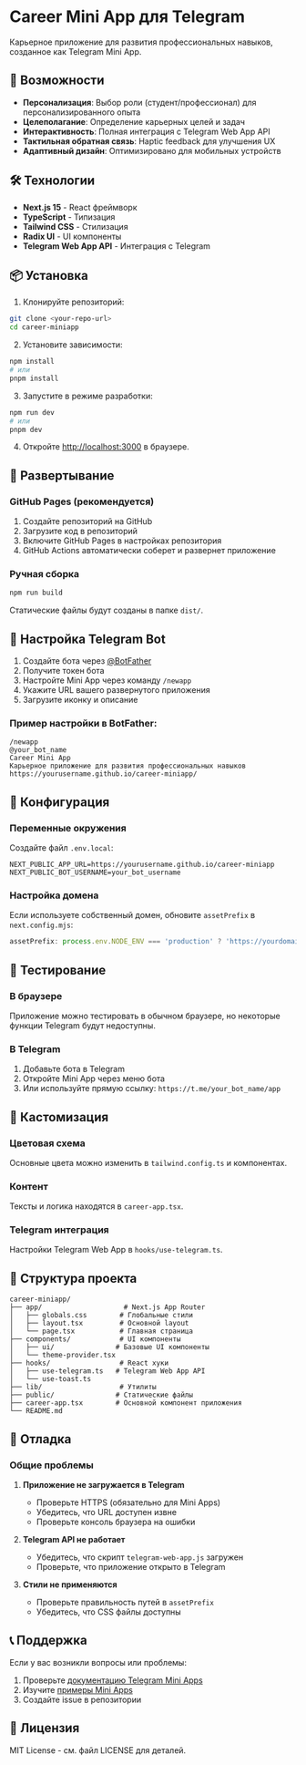 # Career Mini App для Telegram

Карьерное приложение для развития профессиональных навыков, созданное как Telegram Mini App.

## 🚀 Возможности

- **Персонализация**: Выбор роли (студент/профессионал) для персонализированного опыта
- **Целеполагание**: Определение карьерных целей и задач
- **Интерактивность**: Полная интеграция с Telegram Web App API
- **Тактильная обратная связь**: Haptic feedback для улучшения UX
- **Адаптивный дизайн**: Оптимизировано для мобильных устройств

## 🛠 Технологии

- **Next.js 15** - React фреймворк
- **TypeScript** - Типизация
- **Tailwind CSS** - Стилизация
- **Radix UI** - UI компоненты
- **Telegram Web App API** - Интеграция с Telegram

## 📦 Установка

1. Клонируйте репозиторий:
```bash
git clone <your-repo-url>
cd career-miniapp
```

2. Установите зависимости:
```bash
npm install
# или
pnpm install
```

3. Запустите в режиме разработки:
```bash
npm run dev
# или
pnpm dev
```

4. Откройте [http://localhost:3000](http://localhost:3000) в браузере.

## 🚀 Развертывание

### GitHub Pages (рекомендуется)

1. Создайте репозиторий на GitHub
2. Загрузите код в репозиторий
3. Включите GitHub Pages в настройках репозитория
4. GitHub Actions автоматически соберет и развернет приложение

### Ручная сборка

```bash
npm run build
```

Статические файлы будут созданы в папке `dist/`.

## 🤖 Настройка Telegram Bot

1. Создайте бота через [@BotFather](https://t.me/BotFather)
2. Получите токен бота
3. Настройте Mini App через команду `/newapp`
4. Укажите URL вашего развернутого приложения
5. Загрузите иконку и описание

### Пример настройки в BotFather:

```
/newapp
@your_bot_name
Career Mini App
Карьерное приложение для развития профессиональных навыков
https://yourusername.github.io/career-miniapp/
```

## 🔧 Конфигурация

### Переменные окружения

Создайте файл `.env.local`:

```env
NEXT_PUBLIC_APP_URL=https://yourusername.github.io/career-miniapp
NEXT_PUBLIC_BOT_USERNAME=your_bot_username
```

### Настройка домена

Если используете собственный домен, обновите `assetPrefix` в `next.config.mjs`:

```javascript
assetPrefix: process.env.NODE_ENV === 'production' ? 'https://yourdomain.com' : '',
```

## 📱 Тестирование

### В браузере
Приложение можно тестировать в обычном браузере, но некоторые функции Telegram будут недоступны.

### В Telegram
1. Добавьте бота в Telegram
2. Откройте Mini App через меню бота
3. Или используйте прямую ссылку: `https://t.me/your_bot_name/app`

## 🎨 Кастомизация

### Цветовая схема
Основные цвета можно изменить в `tailwind.config.ts` и компонентах.

### Контент
Тексты и логика находятся в `career-app.tsx`.

### Telegram интеграция
Настройки Telegram Web App в `hooks/use-telegram.ts`.

## 📄 Структура проекта

```
career-miniapp/
├── app/                    # Next.js App Router
│   ├── globals.css        # Глобальные стили
│   ├── layout.tsx         # Основной layout
│   └── page.tsx           # Главная страница
├── components/            # UI компоненты
│   ├── ui/               # Базовые UI компоненты
│   └── theme-provider.tsx
├── hooks/                 # React хуки
│   ├── use-telegram.ts   # Telegram Web App API
│   └── use-toast.ts
├── lib/                   # Утилиты
├── public/               # Статические файлы
├── career-app.tsx        # Основной компонент приложения
└── README.md
```

## 🐛 Отладка

### Общие проблемы

1. **Приложение не загружается в Telegram**
   - Проверьте HTTPS (обязательно для Mini Apps)
   - Убедитесь, что URL доступен извне
   - Проверьте консоль браузера на ошибки

2. **Telegram API не работает**
   - Убедитесь, что скрипт `telegram-web-app.js` загружен
   - Проверьте, что приложение открыто в Telegram

3. **Стили не применяются**
   - Проверьте правильность путей в `assetPrefix`
   - Убедитесь, что CSS файлы доступны

## 📞 Поддержка

Если у вас возникли вопросы или проблемы:

1. Проверьте [документацию Telegram Mini Apps](https://core.telegram.org/bots/webapps)
2. Изучите [примеры Mini Apps](https://github.com/telegram-mini-apps)
3. Создайте issue в репозитории

## 📝 Лицензия

MIT License - см. файл LICENSE для деталей.